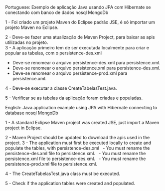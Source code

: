 ﻿Portuguese: Exemplo de aplicação Java usando JPA com Hibernate se conectando com banco de dados nosql MongoDb

1 - Foi criado um projeto Maven do Eclipse padrão JSE, é só importar um projeto Maven no Eclipse.  

2 - Deve-se fazer uma atualização de Maven Project, para baixar as apis utilizadas no projeto.    
3 - A aplicação primeiro tem de ser executada localmente para criar e popular as tabelas, com o persistence-des.xml 
  - Deve-se renomear o arquivo persistence-des.xml para persistence.xml.
  - Deve-se renomear o arquivo persistence.xml para persistence-des.xml.
  - Deve-se renomear o arquivo persistence-prod.xml para persistence.xml.

4 - Deve-se executar a classe CreateTabelasTest.java.

5 - Verificar se as tabelas da aplicação foram criadas e populadas. 


English: Java application example using JPA with Hibernate connecting to database nosql MongoDb

1 - A standard Eclipse Maven project was created JSE, just import a Maven project in Eclipse.

2 - Maven Project should be updated to download the apis used in the project.
3 - The application must first be executed locally to create and populate the tables, with persistence-des.xml
  - You must rename the persistence-des.xml file to persistence.xml.
  - You must rename the persistence.xml file to persistence-des.xml.
  - You must rename the persistence-prod.xml file to persistence.xml.

4 - The CreateTabelasTest.java class must be executed.

5 - Check if the application tables were created and populated.